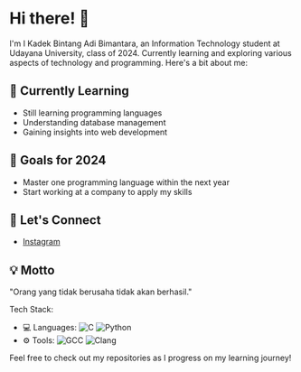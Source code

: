 # Hi there! 👋 

I'm I Kadek Bintang Adi Bimantara, an Information Technology student at Udayana University, class of 2024. Currently learning and exploring various aspects of technology and programming. Here's a bit about me:

## 🌱 Currently Learning
- Still learning programming languages
- Understanding database management
- Gaining insights into web development

## 🎯 Goals for 2024
- Master one programming language within the next year
- Start working at a company to apply my skills

## 💬 Let's Connect
- [Instagram](https://instagram.com/ikadek_bintang)

## 💡 Motto
"Orang yang tidak berusaha tidak akan berhasil."

Tech Stack:
- 💻 Languages: ![C](https://img.shields.io/badge/-C-blue) ![Python](https://img.shields.io/badge/-Python-yellow)
- ⚙️ Tools: ![GCC](https://img.shields.io/badge/-GCC-orange) ![Clang](https://img.shields.io/badge/-Clang-red)


Feel free to check out my repositories as I progress on my learning journey!


<!--
**dekbintang/dekbintang** is a ✨ _special_ ✨ repository because its `README.md` (this file) appears on your GitHub profile.

Here are some ideas to get you started:

- 🔭 I’m currently working on ...
- 🌱 I’m currently learning ...
- 👯 I’m looking to collaborate on ...
- 🤔 I’m looking for help with ...
- 💬 Ask me about ...
- 📫 How to reach me: ...
- 😄 Pronouns: ...
- ⚡ Fun fact: ...
-->
